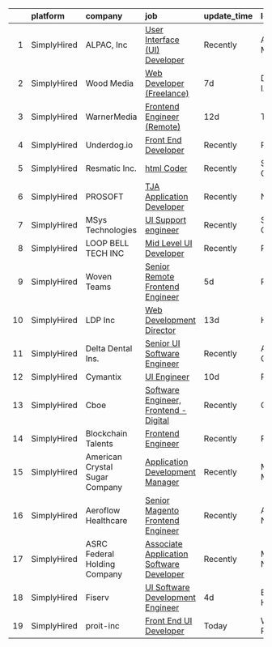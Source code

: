 

|    | platform    | company                        | job                                                                                                                                              | update_time   | location             |
|---:|:------------|:-------------------------------|:-------------------------------------------------------------------------------------------------------------------------------------------------|:--------------|:---------------------|
|  1 | SimplyHired | ALPAC, Inc                     | [User Interface (UI) Developer](https://www.simplyhired.com/job/q7m-LvMMg-5pRyt7uJ2V5tYEp2VH7BRMTCIGi-Ej8oHE6AzqYzc3MQ?q=ui+engineer)            | Recently      | Ann Arbor, MI        |
|  2 | SimplyHired | Wood Media                     | [Web Developer (Freelance)](https://www.simplyhired.com/job/hSEKAEEl8Fb_qnMylQ5YDeKFNDG4KKP57nTy1PTEgf07IWPTsEYWjA?q=ui+engineer)                | 7d            | Des Moines, IA       |
|  3 | SimplyHired | WarnerMedia                    | [Frontend Engineer (Remote)](https://www.simplyhired.com/job/LfuozqNtwoHeLZi00RloiKvyAFdK4YueHvYKy-nAcu3mkBLthwJg7Q?q=ui+engineer)               | 12d           | Troy, NY             |
|  4 | SimplyHired | Underdog.io                    | [Front End Developer](https://www.simplyhired.com/job/bKHSv5Crya-PQseHciDP5wVap6EGVW40KqRY_ikjYgsi6Xi8F_XGmw?q=ui+engineer)                      | Recently      | Remote               |
|  5 | SimplyHired | Resmatic Inc.                  | [html Coder](https://www.simplyhired.com/job/1horKlaY2nUszWNGAznbOjFUNCJBjStFQ1YxHY1ditLaUqJVnHJ9Ig?q=ui+engineer)                               | Recently      | Sebastopol, CA       |
|  6 | SimplyHired | PROSOFT                        | [TJA Application Developer](https://www.simplyhired.com/job/tfI3CBA_fLanfSQngAXS1qjPy3Foc-Tv0JDV7LTJsccA-v9Ae5uZew?q=ui+engineer)                | Recently      | Norfolk, VA          |
|  7 | SimplyHired | MSys Technologies              | [UI Support engineer](https://www.simplyhired.com/job/nM4yhXRIC8bTtYhOJTO9pGSRihpmkMm7_6q2Vltju2en01-tvI6dDg?q=ui+engineer)                      | Recently      | San Jose, CA         |
|  8 | SimplyHired | LOOP BELL TECH INC             | [Mid Level UI Developer](https://www.simplyhired.com/job/JG3cCLZYpp2Io6DAMWJbndEnsk6E42NVY1oYikMsLE9_fKUyPhcrqQ?q=ui+engineer)                   | Recently      | Remote               |
|  9 | SimplyHired | Woven Teams                    | [Senior Remote Frontend Engineer](https://www.simplyhired.com/job/RBq42F8EkyT52cSdwZWf56SHMvsRxiPFxiYtgYobk0xBqlufcrzDxA?q=ui+engineer)          | 5d            | Remote               |
| 10 | SimplyHired | LDP Inc                        | [Web Development Director](https://www.simplyhired.com/job/hmgjpGyfcZ9LgBECUVkBMQo6asOHW3MAq6xyEuF40NMHMtYuhNE6mA?q=ui+engineer)                 | 13d           | Hazleton, PA         |
| 11 | SimplyHired | Delta Dental Ins.              | [Senior UI Software Engineer](https://www.simplyhired.com/job/KosD5_40WsoKrhpYWMQAp-THdsLdabuL0jmAs1oH_5rwO7geZ9jaCQ?q=ui+engineer)              | Recently      | Alpharetta, GA       |
| 12 | SimplyHired | Cymantix                       | [UI Engineer](https://www.simplyhired.com/job/MWKDJjLYkAV22cEu9Edaetknj7xlGSicOEgRtDyMs_htd_1cO16y1w?q=ui+engineer)                              | 10d           | Remote               |
| 13 | SimplyHired | Cboe                           | [Software Engineer, Frontend - Digital](https://www.simplyhired.com/job/CIEnvt4JY9bsWJXbLm2sB9tOcvACgqxeI9LYhVLQxvUMUVdzhdgrXw?q=ui+engineer)    | Recently      | Chicago, IL          |
| 14 | SimplyHired | Blockchain Talents             | [Frontend Engineer](https://www.simplyhired.com/job/nSVsHCvWsm3_pt5kzR-egLVZEH-yooTu1krRa-KA8yU3BGVLiAF1Lw?q=ui+engineer)                        | Recently      | Remote               |
| 15 | SimplyHired | American Crystal Sugar Company | [Application Development Manager](https://www.simplyhired.com/job/d5T3OOEmCQDvBRkdp75G7IE5hDspnQMOFCRXEO0UPYfUAOjwTC--GQ?q=ui+engineer)          | Recently      | Moorhead, MN         |
| 16 | SimplyHired | Aeroflow Healthcare            | [Senior Magento Frontend Engineer](https://www.simplyhired.com/job/uJJWsbsJ-A2J-2KXvsX-Cha73KyKnl-V2EEKSox5OzuSBWCVaz1N-A?q=ui+engineer)         | Recently      | Asheville, NC        |
| 17 | SimplyHired | ASRC Federal Holding Company   | [Associate Application Software Developer](https://www.simplyhired.com/job/EIi7zMtbqlWOFXKrhr8EWJZgq09RYm0DBLHxe0lgKDLdflhta7V0JA?q=ui+engineer) | Recently      | Moorestown, NJ       |
| 18 | SimplyHired | Fiserv                         | [UI Software Development Engineer](https://www.simplyhired.com/job/fnzrUewR6RnTXXb5a0q-9UxD6zeFiAwTT4sQFMlZXDw-JYXprYmBew?q=ui+engineer)         | 4d            | Berkeley Heights, NJ |
| 19 | SimplyHired | proit-inc                      | [Front End UI Developer](https://www.simplyhired.com/job/Bndk9Vy61Ukg4At_VUbIzqsr8YiZFgApp4-m0XRwYuLRKwAbjY0Jjw?q=ui+engineer)                   | Today         | Woonsocket, RI       |
